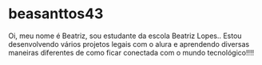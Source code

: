 # beasanttos43
Oi, meu nome é Beatriz, sou estudante da escola Beatriz Lopes..
Estou desenvolvendo vários projetos legais com o alura e aprendendo diversas 
maneiras diferentes de como ficar conectada com o mundo tecnológico!!!!

